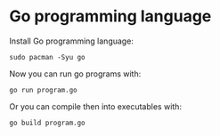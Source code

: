# Go programming language

Install Go programming language:
```
sudo pacman -Syu go
```

Now you can run go programs with:
```
go run program.go
```

Or you can compile then into executables with:
```
go build program.go 
```

